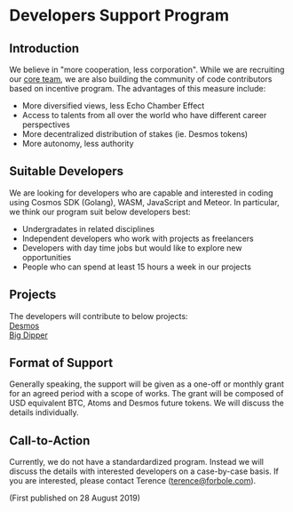 # Developers Support Program

## Introduction

We believe in "more cooperation, less corporation". While we are recruiting our [core team](https://github.com/forbole/careers), we are also building the community of code contributors based on incentive program. The advantages of this measure include:

- More diversified views, less Echo Chamber Effect
- Access to talents from all over the world who have different career perspectives
- More decentralized distribution of stakes (ie. Desmos tokens)
- More autonomy, less authority

## Suitable Developers

We are looking for developers who are capable and interested in coding using Cosmos SDK (Golang), WASM, JavaScript and Meteor. In particular, we think our program suit below developers best:

- Undergradates in related disciplines 
- Independent developers who work with projects as freelancers
- Developers with day time jobs but would like to explore new opportunities 
- People who can spend at least 15 hours a week in our projects

## Projects

The developers will contribute to below projects:<br>
[Desmos](https://github.com/desmos-labs/)<br>
[Big Dipper](https://github.com/forbole/big_dipper/)

## Format of Support

Generally speaking, the support will be given as a one-off or monthly grant for an agreed period with a scope of works. The grant will be composed of USD equivalent BTC, Atoms and Desmos future tokens. We will discuss the details individually.

## Call-to-Action

Currently, we do not have a standardardized program. Instead we will discuss the details with interested developers on a case-by-case basis. If you are interested, please contact Terence (terence@forbole.com).

(First published on 28 August 2019)
